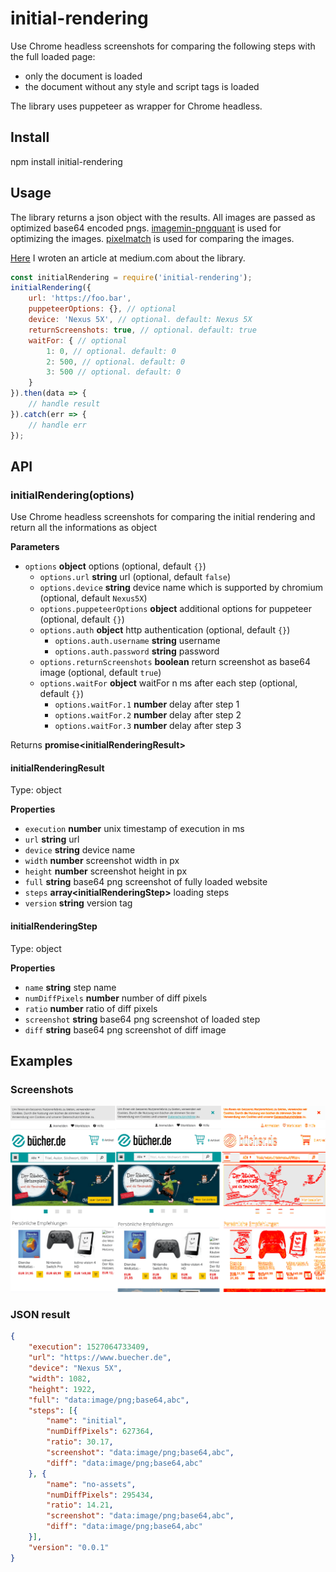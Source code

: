 # initial-rendering
Use Chrome headless screenshots for comparing the following steps with the full loaded page:
* only the document is loaded
* the document without any style and script tags is loaded

The library uses puppeteer as wrapper for Chrome headless.

## Install
npm install initial-rendering

## Usage

The library returns a json object with the results. All images are passed as optimized base64 encoded pngs. 
[imagemin-pngquant](https://github.com/imagemin/imagemin-pngquant) is used for optimizing the images.
[pixelmatch](https://github.com/mapbox/pixelmatch) is used for comparing the images.

[Here](https://medium.com/@fry2k/a-library-to-monitor-above-the-fold-content-during-rendering-c1e4d87bc50b) I wroten an article at medium.com about the library.

```js
const initialRendering = require('initial-rendering');
initialRendering({
	url: 'https://foo.bar',
	puppeteerOptions: {}, // optional
	device: 'Nexus 5X', // optional. default: Nexus 5X
	returnScreenshots: true, // optional. default: true
	waitFor: { // optional
		1: 0, // optional. default: 0
		2: 500, // optional. default: 0
		3: 500 // optional. default: 0
	}
}).then(data => {
	// handle result
}).catch(err => {
	// handle err
});
```

## API

### initialRendering(options)

Use Chrome headless screenshots for comparing the initial rendering and return all the informations as object

**Parameters**
-   `options` **object** options (optional, default `{}`)
    -   `options.url` **string** url (optional, default `false`)
    -   `options.device` **string** device name which is supported by chromium (optional, default `Nexus5X`)
    -   `options.puppeteerOptions` **object** additional options for puppeteer (optional, default `{}`)
    -   `options.auth` **object** http authentication (optional, default `{}`)
        -   `options.auth.username` **string** username
        -   `options.auth.password` **string** password
    -   `options.returnScreenshots` **boolean** return screenshot as base64 image (optional, default `true`)
    -   `options.waitFor` **object** waitFor n ms after each step (optional, default `{}`)
        -   `options.waitFor.1` **number** delay after step 1
        -   `options.waitFor.2` **number** delay after step 2
        -   `options.waitFor.3` **number** delay after step 3

Returns **promise&lt;initialRenderingResult>**

#### initialRenderingResult
Type: object

**Properties**
-   `execution` **number** unix timestamp of execution in ms
-   `url` **string** url
-   `device` **string** device name
-   `width` **number** screenshot width in px
-   `height` **number** screenshot height in px
-   `full` **string** base64 png screenshot of fully loaded website
-   `steps` **array&lt;initialRenderingStep>** loading steps
-   `version` **string** version tag

#### initialRenderingStep
Type: object

**Properties**
-   `name` **string** step name
-   `numDiffPixels` **number** number of diff pixels
-   `ratio` **number** ratio of diff pixels
-   `screenshot` **string** base64 png screenshot of loaded step
-   `diff` **string** base64 png screenshot of diff image

## Examples

### Screenshots
![example screenshot](example/example.png?raw=true "Screenshot example")

### JSON result
```json
{
	"execution": 1527064733409,
	"url": "https://www.buecher.de",
	"device": "Nexus 5X",
	"width": 1082,
	"height": 1922,
	"full": "data:image/png;base64,abc",
	"steps": [{
		"name": "initial",
		"numDiffPixels": 627364,
		"ratio": 30.17,
		"screenshot": "data:image/png;base64,abc",
		"diff": "data:image/png;base64,abc"
	}, {
		"name": "no-assets",
		"numDiffPixels": 295434,
		"ratio": 14.21,
		"screenshot": "data:image/png;base64,abc",
		"diff": "data:image/png;base64,abc"
	}],
	"version": "0.0.1"
}
```